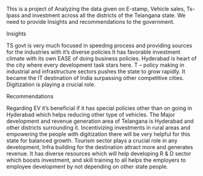 This is a project of Analyzing the data given on E-stamp, Vehicle sales, Ts-Ipass and investment across all the districts of the Telangana state.
We need to provide Insights and recommendations to the government.

Insights

TS govt is very much focused in speeding process and providing sources for the industries with it’s diverse policies
It has favorable investment climate with its own EASE of doing business policies.
Hyderabad is heart of the city where every development task stars here.
T – policy making in industrial and infrastructure sectors pushes the state to grow rapidly.
It became the IT destination of India surpassing other competitive cities.
Digitization is playing a crucial role.

Recommendations

Regarding EV it’s beneficial if it has special policies other than on going in Hyderabad which helps reducing other type of vehicles.
The Major development and revenue generation area of Telangana is Hyderabad and other districts surrounding it. Incentivizing investments in rural areas and empowering the people with digitization there will be very helpful for this state for balanced growth.
Tourism sector plays a crucial role in any development, Infra building for the destination attract more and generates revenue.
It has diverse resources which will help developing R & D sector which boosts investment, and skill training to all helps the employers to employee development by not depending on other state people.




